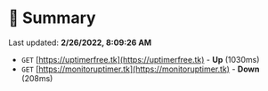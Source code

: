 # 📖 Summary
Last updated: **2/26/2022, 8:09:26 AM**

- `GET` [https://uptimerfree.tk](https://uptimerfree.tk) - **Up** (1030ms)
- `GET` [https://monitoruptimer.tk](https://monitoruptimer.tk) - **Down** (208ms)
